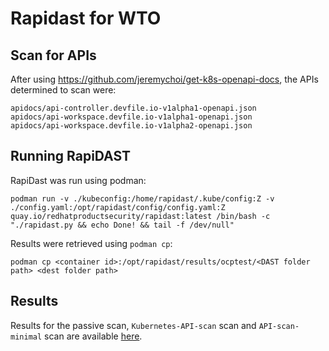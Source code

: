 # Rapidast for WTO


## Scan for APIs
After using https://github.com/jeremychoi/get-k8s-openapi-docs, the APIs determined to scan were:
```
apidocs/api-controller.devfile.io-v1alpha1-openapi.json
apidocs/api-workspace.devfile.io-v1alpha1-openapi.json
apidocs/api-workspace.devfile.io-v1alpha2-openapi.json
```

## Running RapiDAST

RapiDast was run using podman:
```
podman run -v ./kubeconfig:/home/rapidast/.kube/config:Z -v ./config.yaml:/opt/rapidast/config/config.yaml:Z quay.io/redhatproductsecurity/rapidast:latest /bin/bash -c "./rapidast.py && echo Done! && tail -f /dev/null"
```

Results were retrieved using `podman cp`:
```
podman cp <container id>:/opt/rapidast/results/ocptest/<DAST folder path> <dest folder path>
```

## Results

Results for the passive scan, `Kubernetes-API-scan` scan and `API-scan-minimal` scan are available [here](https://drive.google.com/drive/folders/1Ixv07vbsw7mfBu1EzdXkqPN4Y6TXmN_q).